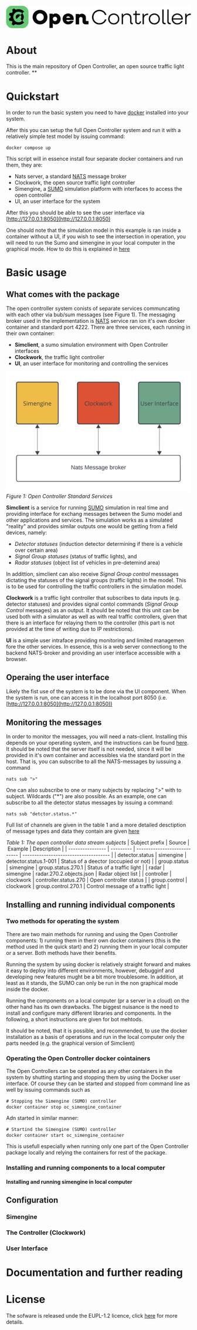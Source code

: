 ![Open Controller Logo](/src/ui/assets/OC_logo_green_horizontal.jpg)

# About 

This is the main repository of Open Controller, an open source traffic light controller.  **

# Quickstart

In order to run the basic system you need to have [docker](https://docs.docker.com/get-started/get-docker/) installed into your system. 

After this you can setup the full Open Controller system and run it with a relatively simple test model by issuing command:

    docker compose up

This script will in essence install four separate docker containers and run them, they are:

- Nats server, a standard [NATS](https://nats.io) message broker
- Clockwork, the open source traffic light controller
- Simengine, a [SUMO](https://eclipse.dev/sumo/) simulation platform with interfaces to access the open controller
- UI, an user interface for the system

After this you should be able to see the user interface via [http://127.0.0.1:8050](http://127.0.0.1:8050)

One should note that the simulation model in this example is ran inside a container without a UI, if you wish to see the intersection in operation, you will need to run the Sumo and simengine in your local computer in the graphical mode. How to do this is explained in [here](#installing-and-running-simengine-in-local-computer)


# Basic usage
## What comes with the package
The open controller system conists of separate services communcating with each other via bub/sum messages (see Figure 1). The messaging broker used in the  implementation is [NATS](https://nats.io) service ran ion it's own docker container and standard port 4222. There are three services, each running in their own container:

- **Simclient**, a sumo simulation environment with Open Controller interfaces
- **Clockwork**, the traffic light controller
- **UI**, an user interface for monitoring and controlling the services

![Open Controller Docker Services](/doc/images/OC_Docker_Services.png)
*Figure 1: Open Controller Standard Services*

**Simclient** is a service for running [SUMO](https://eclipse.dev/sumo/) simulation in real time and providing interface for exchang messages between the Sumo model and other applications and services. The simulation works as a simulated "reality" and provides similar outputs one would be getting from a field devices, namely:

- *Detector statuses* (induction detector determining if there is a vehicle over certain area)
- *Signal Group statuses* (status of traffic lights), and
- *Radar statuses* (object list of vehicles in pre-detemind area)

In addittion, simclient can also receive *Signal Group control* messsages dictating the statuses of the signal groups (traffic lights) in the model. This is to be used for controlling the traffic controllers in the simulation model.

**Clockwork** is a traffic light controller that subscribes to data inputs (e.g. detector statuses) and provides signal contol commands (*Signal Group Control* messages) as an output. It should be noted that this unit can be used both with a simulator as well as with real traffic controllers, given that there is an interface for relaying them to the controller (this part is not provided at the time of writing due to IP restrictions).

**UI** is a simple user intraface providing monitoring and limited managemen fore the other services. In essence, this is a web server connectiong to the backend NATS-broker and providing an user interface accessible with a browser.


## Operaing the user interface
Likely the fist use of the system is to be done via the UI component. When the system is run, one can access it in the localhost port 8050 (i.e. [http://127.0.0.1:8050](http://127.0.0.1:8050)) 

## Monitoring the messages
In order to monitor the messages, you will need a nats-client. Installing this depends on your operating system, and the instructions can be found [here](https://docs.nats.io/running-a-nats-service/clients). It should be noted that the server itself is not needed, since it will be provided in it's own container and accessibles via the standard port in the host. That is, you can subscribe to all the NATS-messages by iussuing a command

    nats sub ">"

One can also subscribe to one or many subjects by replacing ">" with to subject. Wildcards ("*") are also possible. As an example, one can subscribe to all the detector status messages by issuing a command:

    nats sub "detctor.status.*"

Full list of channels are given in the table 1 and a more detailed desctiption of message types and data they contain are given [here](https://www.opencontroller.org/)

*Table 1: The open controller data stream subjects*
| Subject prefix   | Source    | Example                      | Description                           |
| ---------------- | --------- | ---------------------------- | ------------------------------------- |
| detector.status  | simengine | detector.status.1-001        | Status of a deector (occupied or not) |
| group.status     | simengine | group.status.270.1           | Status of a traffic light             |
| radar            | simengine | radar.270.2.objects.json     | Radar object list                     |
| controller       | clockwork | controller.status.270        | Open controller status                |
| group.control    | clockwork | group.control.270.1          | Control message of a traffic light    |

## Installing and running individual components
### Two methods for operating the system

There are two main methods for running and using the Open Controller components: 1) running them in therir own docker containers (this is the method used in the quick start) and 2) running them in your local computer or a server. Both methods have their benefits.

Running the system by using docker is relatively straight forward and makes it easy to deploy into different environments, however, debugginf and developing new features mught be a bit more troublesome. In addition, at least as it stands, the SUMO can only be run in the non graphical mode inside the docker.

Running the components on a local computer (pr a server in a cloud) on the other hand has its own drawbacks. The biggest nuisance is the need to install and configure many different libraries and components. In the following, a short instructions are given for bot mehtods.

It should be noted, that it is possible, and recommended, to use the docker installation as a basis of operations and run in the local computer only the parts needed (e.g. the graphical version of Simclient)

### Operating the Open Controller docker cointainers

The Open Controllers can be operated as any other containers in the system by shutting starting and stopping them by using the Docker user interface. Of course they can be started and stopped from command line as well by issuing commands such as

    # Stopping the Simengine (SUMO) controller
    docker container stop oc_simengine_container

Adn started in similar manner:

    # Startind the Simengine (SUMO) controller
    docker container start oc_simengine_container

This is usefull especially when running only one part of the Open Controller package locally and relying the containers for rest of the package.

### Installing and running components to a local computer

#### Installing and running simengine in local computer

[comment]: <> (Installation to a local machine here)

## Configuration

[comment]: <> (Command line arguments under this also)

### Simengine

### The Controller (Clockwork)

### User Interface


# Documentation and further reading

[comment]: <> (Links to : sysarch, theory and maybe to something else)


    

# License

The sofware is released unde the EUPL-1.2 licence, click [here](https://joinup.ec.europa.eu/collection/eupl/eupl-text-eupl-12) for more details.
